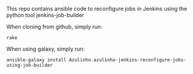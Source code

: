 This repo contains ansible code to reconfigure jobs in Jenkins using the
python tool jenkins-job-builder

When cloning from github, simply run:

    rake

When using galaxy, simply run:

    ansible-galaxy install Azulinho.azulinho-jenkins-reconfigure-jobs-using-job-builder
